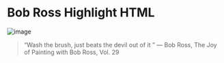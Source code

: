 # Bob Ross Highlight HTML
![image](https://user-images.githubusercontent.com/16295402/58977758-ba340800-87a0-11e9-996b-78275c7cf567.png)
> “Wash the brush, just beats the devil out of it ” 
― Bob Ross, The Joy of Painting with Bob Ross, Vol. 29
